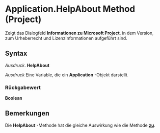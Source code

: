 
# Application.HelpAbout Method (Project)

Zeigt das Dialogfeld  **Informationen zu Microsoft Project**, in dem Version, zum Urheberrecht und Lizenzinformationen aufgeführt sind.


## Syntax

 _Ausdruck_. **HelpAbout**

 _Ausdruck_ Eine Variable, die ein **Application** -Objekt darstellt.


### Rückgabewert

 **Boolean**


## Bemerkungen

Die  **HelpAbout** -Methode hat die gleiche Auswirkung wie die Methode **[zu](323c2400-e886-300a-f8ad-a4fed3fe00bf.md)**.

